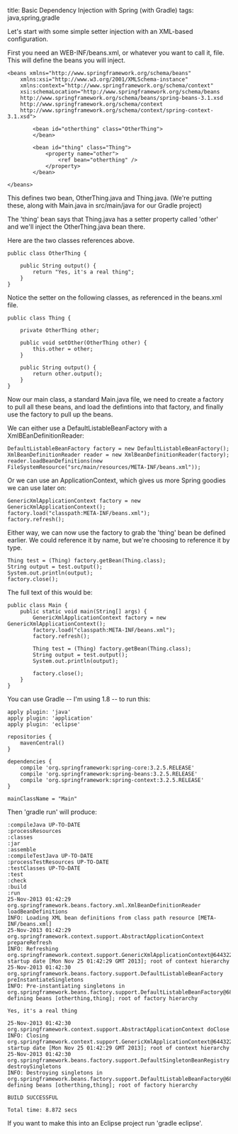 title: Basic Dependency Injection with Spring (with Gradle)
tags: java,spring,gradle

Let's start with some simple setter injection with an XML-based configuration.

First you need an WEB-INF/beans.xml, or whatever you want to call it, file. This will define the beans you will inject.

    <beans xmlns="http://www.springframework.org/schema/beans"
        xmlns:xsi="http://www.w3.org/2001/XMLSchema-instance"
        xmlns:context="http://www.springframework.org/schema/context"
        xsi:schemaLocation="http://www.springframework.org/schema/beans 
        http://www.springframework.org/schema/beans/spring-beans-3.1.xsd 
        http://www.springframework.org/schema/context 
        http://www.springframework.org/schema/context/spring-context-3.1.xsd"> 
    
            <bean id="otherthing" class="OtherThing">
            </bean>
      
            <bean id="thing" class="Thing">
                <property name="other">
                    <ref bean="otherthing" />
                </property>
            </bean>
      
    </beans> 

This defines two bean, OtherThing.java and Thing.java. (We're putting these, along with Main.java in src/main/java for our Gradle project)

The 'thing' bean says that Thing.java has a setter property called 'other' and we'll inject the OtherThing.java bean there.

Here are the two classes references above.

    public class OtherThing {
        
    	public String output() {
    		return "Yes, it's a real thing";
    	}
    }

Notice the setter on the following classes, as referenced in the beans.xml file.

    public class Thing {
        
        private OtherThing other;
        
        public void setOther(OtherThing other) {
            this.other = other;
        }
    
    	public String output() {
    		return other.output();
    	}
    }
    
    
Now our main class, a standard Main.java file, we need to create a factory to pull all these beans, and load the defintions into that factory, and finally use the factory to pull up the beans.

We can either use a DefaultListableBeanFactory with a XmlBEanDefinitionReader:

    DefaultListableBeanFactory factory = new DefaultListableBeanFactory();
    XmlBeanDefinitionReader reader = new XmlBeanDefinitionReader(factory);
    reader.loadBeanDefinitions(new FileSystemResource("src/main/resources/META-INF/beans.xml"));

Or we can use an ApplicationContext, which gives us more Spring goodies we can use later on:
	    
    GenericXmlApplicationContext factory = new GenericXmlApplicationContext();
    factory.load("classpath:META-INF/beans.xml");
    factory.refresh();

Either way, we can now use the factory to grab the 'thing' bean be defined earlier. We could reference it by name, but we're choosing to reference it by type.

    Thing test = (Thing) factory.getBean(Thing.class);
    String output = test.output();
    System.out.println(output);
	factory.close();

The full text of this would be:

    public class Main {
    	public static void main(String[] args) {
    	    GenericXmlApplicationContext factory = new GenericXmlApplicationContext();
    	    factory.load("classpath:META-INF/beans.xml");
    	    factory.refresh();
    
    		Thing test = (Thing) factory.getBean(Thing.class);
            String output = test.output();
    		System.out.println(output);
    		
    		factory.close();
    	}
    }


You can use Gradle -- I'm using 1.8 -- to run this:

    apply plugin: 'java'
    apply plugin: 'application'
    apply plugin: 'eclipse'
    
    repositories {
    	mavenCentral()
    }
    
    dependencies {
    	compile 'org.springframework:spring-core:3.2.5.RELEASE'
    	compile 'org.springframework:spring-beans:3.2.5.RELEASE'
    	compile 'org.springframework:spring-context:3.2.5.RELEASE'
    }
    	
    mainClassName = "Main"
        
Then 'gradle run' will produce:

    :compileJava UP-TO-DATE
    :processResources
    :classes
    :jar
    :assemble
    :compileTestJava UP-TO-DATE
    :processTestResources UP-TO-DATE
    :testClasses UP-TO-DATE
    :test
    :check
    :build
    :run
    25-Nov-2013 01:42:29 org.springframework.beans.factory.xml.XmlBeanDefinitionReader loadBeanDefinitions
    INFO: Loading XML bean definitions from class path resource [META-INF/beans.xml]
    25-Nov-2013 01:42:29 org.springframework.context.support.AbstractApplicationContext prepareRefresh
    INFO: Refreshing org.springframework.context.support.GenericXmlApplicationContext@6443226: startup date [Mon Nov 25 01:42:29 GMT 2013]; root of context hierarchy
    25-Nov-2013 01:42:30 org.springframework.beans.factory.support.DefaultListableBeanFactory preInstantiateSingletons
    INFO: Pre-instantiating singletons in org.springframework.beans.factory.support.DefaultListableBeanFactory@681e2ca7: defining beans [otherthing,thing]; root of factory hierarchy
    
    Yes, it's a real thing
    
    25-Nov-2013 01:42:30 org.springframework.context.support.AbstractApplicationContext doClose
    INFO: Closing org.springframework.context.support.GenericXmlApplicationContext@6443226: startup date [Mon Nov 25 01:42:29 GMT 2013]; root of context hierarchy
    25-Nov-2013 01:42:30 org.springframework.beans.factory.support.DefaultSingletonBeanRegistry destroySingletons
    INFO: Destroying singletons in org.springframework.beans.factory.support.DefaultListableBeanFactory@681e2ca7: defining beans [otherthing,thing]; root of factory hierarchy
    
    BUILD SUCCESSFUL
    
    Total time: 8.872 secs
    
    
If you want to make this into an Eclipse project run 'gradle eclipse'.
